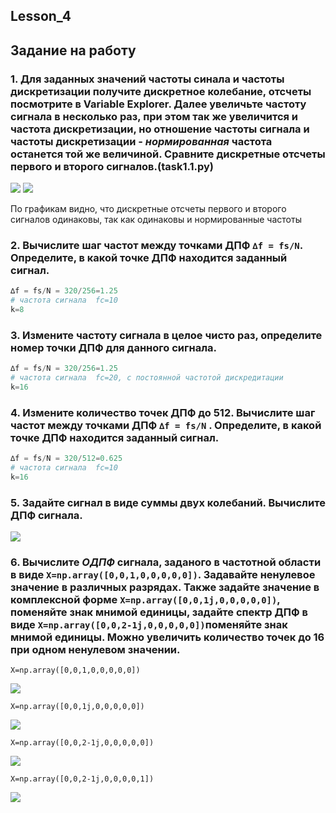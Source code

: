 ## Lesson_4

## Задание на работу

### 1. Для заданных значений частоты синала и частоты дискретизации получите дискретное колебание, отсчеты посмотрите в Variable Explorer. Далее увеличьте частоту сигнала в несколько раз, при этом так же увеличится и частота дискретизации, но отношение частоты сигнала и частоты дискретизации - *нормированная* частота останется той же величиной. Сравните дискретные отсчеты первого и второго сигналов.(task1.1.py)


<img src="photo\2023-10-10_23-29-06.png">

<img src="photo\2023-10-10_23-29-24.png">

По графикам видно, что дискретные отсчеты первого и второго сигналов одинаковы, так как одинаковы и нормированные частоты

### 2. Вычислите шаг частот между точками ДПФ `∆f = fs/N`. Определите, в какой точке ДПФ находится заданный сигнал.

```py
∆f = fs/N = 320/256=1.25
# частота сигнала  fc=10
k=8
```

### 3. Измените частоту сигнала в целое чисто раз, определите номер точки ДПФ для данного сигнала.

```py
∆f = fs/N = 320/256=1.25
# частота сигнала  fc=20, с постоянной частотой дискредитации
k=16
```

### 4. Измените количество точек ДПФ до 512. Вычислите шаг частот между точками ДПФ `∆f = fs/N` . Определите, в какой точке ДПФ находится заданный сигнал.

```py
∆f = fs/N = 320/512=0.625
# частота сигнала  fc=10
k=16
```

### 5. Задайте сигнал в виде суммы двух колебаний. Вычислите ДПФ сигнала.


<img src="photo\2023-10-10_23-56-52.png">


### 6. Вычислите *ОДПФ* сигнала, заданого в частотной области в виде `X=np.array([0,0,1,0,0,0,0,0])`. Задавайте ненулевое значение в различных разрядах. Также задайте значение в комплексной форме `X=np.array([0,0,1j,0,0,0,0,0])`, поменяйте знак мнимой единицы, задайте спектр ДПФ в виде `X=np.array([0,0,2-1j,0,0,0,0,0])`поменяйте знак мнимой единицы. Можно увеличить количество точек до 16 при одном ненулевом значении.

`X=np.array([0,0,1,0,0,0,0,0])`

<img src="photo\array001000.png">


`X=np.array([0,0,1j,0,0,0,0,0])`

<img src="photo\arr01j.png">


`X=np.array([0,0,2-1j,0,0,0,0,0])`

<img src="photo\arr02j.png">


`X=np.array([0,0,2-1j,0,0,0,0,1])`

<img src="photo\newarr2j+last1.png">